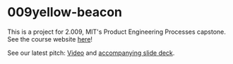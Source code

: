 # 009yellow-beacon

This is a project for 2.009, MIT's Product Engineering Processes capstone. See the course website [here](http://web.mit.edu/2.009/www/index.html)!

See our latest pitch:
[Video](https://vimeo.com/237051800) and [accompanying slide deck](http://web.mit.edu/2.009/www/grading/sketchModelReview/sketchModel_media/slides/yellowB2.pdf).
